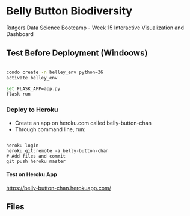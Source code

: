 # Belly Button Biodiversity
Rutgers Data Science Bootcamp - Week 15 Interactive Visualization and Dashboard



## Test Before Deployment (Windoows)


```bash

condo create -n belley_env python=36
activate belley_env

set FLASK_APP=app.py
flask run 


```

### Deploy to Heroku

- Create an app on heroku.com called belly-button-chan
- Through command line, run: 
```

heroku login
heroku git:remote -a belly-button-chan
# Add files and commit 
git push heroku master

```

#### Test on Heroku App

https://belly-button-chan.herokuapp.com/

## Files



